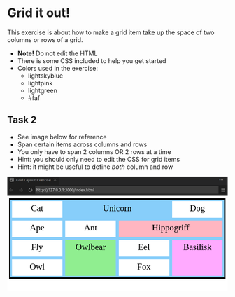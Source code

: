 # Grid it out!

This exercise is about how to make a grid item take up the space of two columns or rows of a grid.

- **Note!** Do not edit the HTML
- There is some CSS included to help you get started
- Colors used in the exercise:
    - lightskyblue
    - lightpink
    - lightgreen
    - #faf

## Task 2

* See image below for reference
* Span certain items across columns and rows
* You only have to span 2 columns OR 2 rows at a time
* Hint: you should only need to edit the CSS for grid items
* Hint: it might be useful to define *both* column and row

![Task 2](/images/Task2.png)
